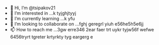 - 👋 Hi, I’m @tsipakov21
- 👀 I’m interested in ...k tyjghjtyyj
- 🌱 I’m currently learning ...k yfu
- 💞️ I’m looking to collaborate on ...fghj geregrl yiuh e56he5h5e6jj 
- 📫 How to reach me ...3gw erre346 2ear faer trt uykr tyjw56f wefwe 6456tryrt tgreter krtyrkty tyg eargerg e
<!---hxfghrths rt554
tsipakov21/tsipakov21 is a ✨ special ✨ repository because its `README.md` (this file) appears on your GitHub profile.
You can click the Preview link to take a look at your changes.
--->
